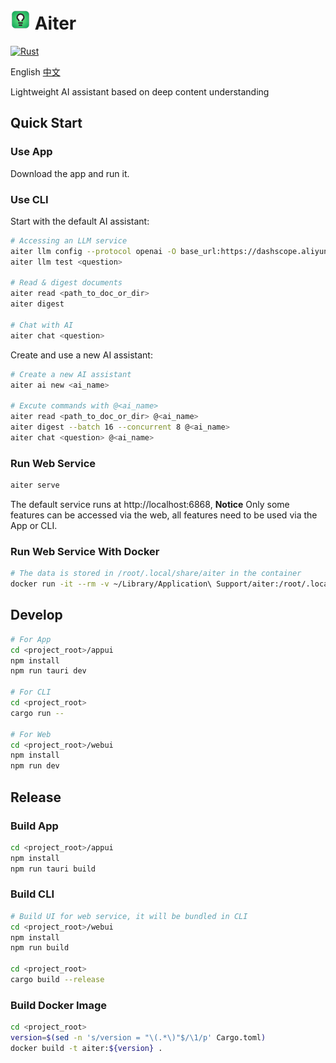 # ![](logo.png) Aiter

[![Rust](https://github.com/vvlookman/aiter/actions/workflows/build.yml/badge.svg)](https://github.com/vvlookman/aiter/actions/workflows/build.yml)

English [中文](README.zh-CN.md)

Lightweight AI assistant based on deep content understanding

## Quick Start

### Use App

Download the app and run it.

### Use CLI

Start with the default AI assistant:

```sh
# Accessing an LLM service
aiter llm config --protocol openai -O base_url:https://dashscope.aliyuncs.com/compatible-mode/v1 -O api_key:sk-xxx -O model:qwen-max-latest qwen
aiter llm test <question>

# Read & digest documents
aiter read <path_to_doc_or_dir>
aiter digest

# Chat with AI
aiter chat <question>
```

Create and use a new AI assistant:

```sh
# Create a new AI assistant
aiter ai new <ai_name>

# Excute commands with @<ai_name>
aiter read <path_to_doc_or_dir> @<ai_name>
aiter digest --batch 16 --concurrent 8 @<ai_name>
aiter chat <question> @<ai_name>
```

### Run Web Service

```sh
aiter serve
```

The default service runs at http://localhost:6868, **Notice** Only some features can be accessed via the web, all features need to be used via the App or CLI.

### Run Web Service With Docker

```sh
# The data is stored in /root/.local/share/aiter in the container
docker run -it --rm -v ~/Library/Application\ Support/aiter:/root/.local/share/aiter -p 6868:6868 aiter
```

## Develop

```sh
# For App
cd <project_root>/appui
npm install
npm run tauri dev

# For CLI
cd <project_root>
cargo run --

# For Web
cd <project_root>/webui
npm install
npm run dev
```

## Release

### Build App

```sh
cd <project_root>/appui
npm install
npm run tauri build
```

### Build CLI

```sh
# Build UI for web service, it will be bundled in CLI
cd <project_root>/webui
npm install
npm run build

cd <project_root>
cargo build --release
```

### Build Docker Image

```sh
cd <project_root>
version=$(sed -n 's/version = "\(.*\)"$/\1/p' Cargo.toml)
docker build -t aiter:${version} .
```
